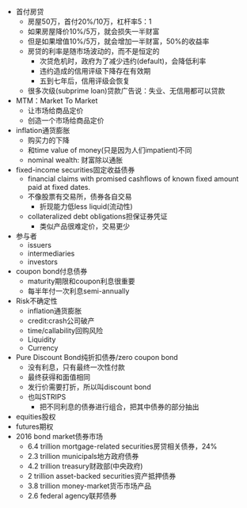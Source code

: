 * 首付房贷
	* 房屋50万，首付20%/10万，杠杆率5：1
	* 如果房屋降价10%/5万，就会损失一半财富
	* 但是如果增值10%/5万，就会增加一半财富，50%的收益率
	* 房贷的利率是随市场波动的，而不是恒定的
		* 次贷危机时，政府为了减少违约(default)，会降低利率
		* 违约造成的信用评级下降存在有效期
		* 五到七年后，信用评级会恢复
	* 很多次级(subprime loan)贷款广告说：失业、无信用都可以贷款
* MTM：Market To Market
	* 让市场给商品定价
	* 创造一个市场给商品定价
* inflation通货膨胀
	* 购买力的下降
	* 和time value of money(只是因为人们impatient)不同
	* nominal wealth: 财富除以通胀
* fixed-income securities固定收益债券
	* financial claims with promised cashflows of known fixed amount paid at fixed dates.
	* 不像股票有交易所，债券各自交易
		* 折现能力低less liquid(流动性)
	* collateralized debt obligations担保证券凭证
		* 类似产品很难定价，交易更少
* 参与者
	* issuers
	* intermediaries
	* investors
* coupon bond付息债券
	* maturity期限和coupon利息很重要
	* 每半年付一次利息semi-annually
* Risk不确定性
	* inflation通货膨胀
	* credit:crash公司破产
	* time/callability回购风险
	* Liquidity
	* Currency
* Pure Discount Bond纯折扣债券/zero coupon bond
	* 没有利息，只有最终一次性付款
	* 最终获得和面值相同
	* 发行价需要打折，所以叫discount bond
	* 也叫STRIPS
		* 把不同利息的债券进行组合，把其中债券的部分抽出
* equities股权
* futures期权
* 2016 bond market债券市场
	* 6.4 trillion mortgage-related securities房贷相关债券，24%
	* 2.3 trillion municipals地方政府债券
	* 4.2 trillion treasury财政部(中央政府)
	* 2 trillion asset-backed securities资产抵押债券
	* 3.8 trillion money-market货币市场产品
	* 2.6 federal agency联邦债券



